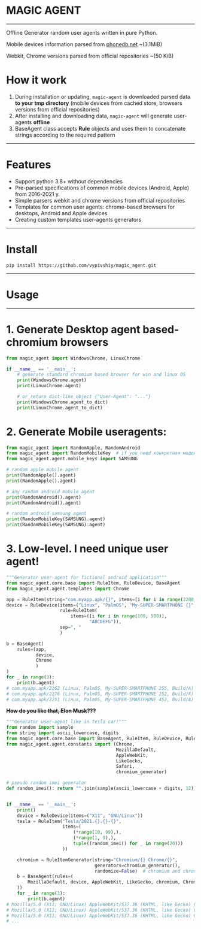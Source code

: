 # MAGIC AGENT
___
Offline Generator random user agents written in pure Python.

Mobile devices information parsed from [phonedb.net](https://phonedb.net) ~(3.1MiB)

Webkit, Chrome versions parsed from official repositories ~(50 KiB)

# How it work
1. During installation or updating, `magic-agent` is downloaded parsed data **to your tmp directory** (mobile 
devices from cached store, browsers versions from official repositories)
2. After installing and downloading data, `magic-agent` will generate user-agents __offline__
3. BaseAgent class accepts **Rule** objects and uses them to concatenate strings according to the required pattern
___
# Features
* Support python 3.8+ without dependencies
* Pre-parsed specifications of common mobile devices (Android, Apple) from 2016-2021 y.
* Simple parsers webkit and chrome versions from official repositories
* Templates for common user agents: chrome-based browsers for desktops, Android and Apple devices
* Creating custom templates user-agents generators 
___
# Install
`pip install https://github.com/vypivshiy/magic_agent.git`
___
# Usage
___
# 1. Generate Desktop agent based-chromium browsers

```python
from magic_agent import WindowsChrome, LinuxChrome

if __name__ == '__main__':
    # generate standard chromium based browser for win and linux OS
    print(WindowsChrome.agent)
    print(LinuxChrome.agent)

    # or return dict-like object {"User-Agent": "..."}
    print(WindowsChrome.agent_to_dict)
    print(LinuxChrome.agent_to_dict)
```
# 2. Generate Mobile useragents:

```python
from magic_agent import RandomApple, RandomAndroid
from magic_agent import RandomMobileKey  # if you need конкретная модель
from magic_agent.agent.mobile_keys import SAMSUNG

# random apple mobile agent
print(RandomApple().agent)
print(RandomApple().agent)

# any random android mobile agent
print(RandomAndroid().agent)
print(RandomAndroid().agent)

# random android samsung agent
print(RandomMobileKey(SAMSUNG).agent)
print(RandomMobileKey(SAMSUNG).agent)
```
# 3. Low-level.  I need unique user agent!
```python
"""Generator user-agent for fictional android application"""
from magic_agent.core.base import RuleItem, RuleDevice, BaseAgent
from magic_agent.agent.templates import Chrome

app = RuleItem(string="com.myapp.apk/{}", items=[i for i in range(2200, 2300)])
device = RuleDevice(items=("Linux", "PalmOS", "My-SUPER-SMARTPHONE {}", "Build/{}"),
                    rule=RuleItem(
                        items=([i for i in range(100, 500)],
                               "ABCDEFG")),
                    sep=", "
                    )

b = BaseAgent(
    rules=(app,
           device,
           Chrome
           )
)
for _ in range(3):
    print(b.agent)
# com.myapp.apk/2262 (Linux, PalmOS, My-SUPER-SMARTPHONE 255, Build/A) Chrome/94.0.4606.127
# com.myapp.apk/2276 (Linux, PalmOS, My-SUPER-SMARTPHONE 252, Build/F) Chrome/92.0.4515.65
# com.myapp.apk/2251 (Linux, PalmOS, My-SUPER-SMARTPHONE 452, Build/A) Chrome/90.0.4430.227
```
~~**How do you like that, Elon Musk???**~~
```python
"""Generator user-agent like in Tesla car!"""
from random import sample
from string import ascii_lowercase, digits
from magic_agent.core.base import BaseAgent, RuleItem, RuleDevice, RuleItemGenerator
from magic_agent.agent.constants import (Chrome, 
                                         MozillaDefault, 
                                         AppleWebKit, 
                                         LikeGecko, 
                                         Safari, 
                                         chromium_generator)

# pseudo random imei generator
def random_imei(): return "".join(sample(ascii_lowercase + digits, 12))


if __name__ == '__main__':
    print()
    device = RuleDevice(items=("X11", "GNU/Linux"))
    tesla = RuleItem("Tesla/2021.{}.{}-{}",
                     items=(
                         (*range(10, 99),),
                         (*range(1, 9),),
                         tuple((random_imei() for _ in range(20)))
                     ))

    chromium = RuleItemGenerator(string="Chromium/{} Chrome/{}", 
                                 generators=chromium_generator(),
                                 randomize=False)  # chromium and chrome versions should be equal! 
    b = BaseAgent(rules=(
        MozillaDefault, device, AppleWebKit, LikeGecko, chromium, Chrome, Safari, tesla
    ))
    for _ in range(3):
        print(b.agent)
# Mozilla/5.0 (X11; GNU/Linux) AppleWebKit/537.36 (KHTML, like Gecko) Chromium/93.0.4577.129 Chrome/93.0.4577.129 Safari/537.36 Tesla/2021.54.2-rzxq46wot9pg
# Mozilla/5.0 (X11; GNU/Linux) AppleWebKit/537.36 (KHTML, like Gecko) Chromium/94.0.4606.112 Chrome/94.0.4606.112 Safari/537.36 Tesla/2021.58.7-rzxq46wot9pg
# Mozilla/5.0 (X11; GNU/Linux) AppleWebKit/537.36 (KHTML, like Gecko) Chromium/95.0.4638.75 Chrome/95.0.4638.75 Safari/537.36 Tesla/2021.21.7-rzxq46wot9pg
# ...
```
